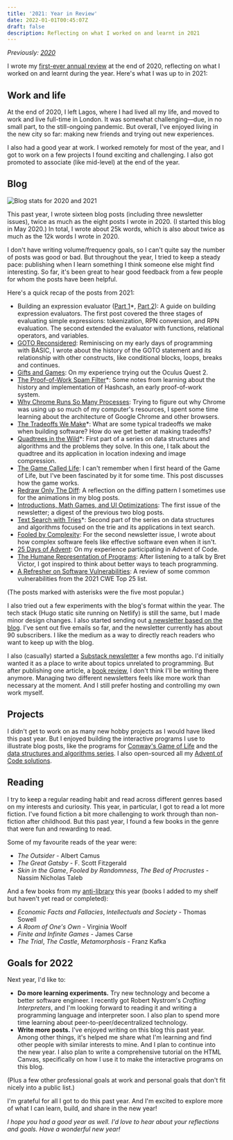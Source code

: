 ```yaml
---
title: '2021: Year in Review'
date: 2022-01-01T00:45:07Z
draft: false
description: Reflecting on what I worked on and learnt in 2021
---
```


_Previously: [2020](https://chidiwilliams.com/post/2020/)_

I wrote my [first-ever annual review](https://chidiwilliams.com/post/2020/) at the end of 2020, reflecting on what I worked on and learnt during the year. Here's what I was up to in 2021:

## Work and life

At the end of 2020, I left Lagos, where I had lived all my life, and moved to work and live full-time in London. It was somewhat challenging—due, in no small part, to the still-ongoing pandemic. But overall, I've enjoyed living in the new city so far: making new friends and trying out new experiences.

I also had a good year at work. I worked remotely for most of the year, and I got to work on a few projects I found exciting and challenging. I also got promoted to associate (like mid-level) at the end of the year.

## Blog

![Blog stats for 2020 and 2021](https://res.cloudinary.com/cwilliams/image/upload/v1640998883/Blog/E60DC86A-40A5-4247-855F-330311136BC9.webp)

This past year, I wrote sixteen blog posts (including three newsletter issues), twice as much as the eight posts I wrote in 2020. (I started this blog in May 2020.) In total, I wrote about 25k words, which is also about twice as much as the 12k words I wrote in 2020.

I don't have writing volume/frequency goals, so I can't quite say the number of posts was good or bad. But throughout the year, I tried to keep a steady pace: publishing when I learn something I think someone else might find interesting. So far, it's been great to hear good feedback from a few people for whom the posts have been helpful.

Here's a quick recap of the posts from 2021:

- Building an expression evaluator ([Part 1](https://chidiwilliams.com/post/evaluator/)\*, [Part 2](https://chidiwilliams.com/post/evaluator-2/)): A guide on building expression evaluators. The first post covered the three stages of evaluating simple expressions: tokenization, RPN conversion, and RPN evaluation. The second extended the evaluator with functions, relational operators, and variables.
- [GOTO Reconsidered](https://chidiwilliams.com/post/goto/): Reminiscing on my early days of programming with BASIC, I wrote about the history of the GOTO statement and its relationship with other constructs, like conditional blocks, loops, breaks and continues.
- [Gifts and Games](https://chidiwilliams.com/post/gifts-and-games/): On my experience trying out the Oculus Quest 2.
- [The Proof-of-Work Spam Filter](https://chidiwilliams.com/post/proof-of-work/)\*: Some notes from learning about the history and implementation of Hashcash, an early proof-of-work system.
- [Why Chrome Runs So Many Processes](https://chidiwilliams.com/post/chrome-processes/): Trying to figure out why Chrome was using up so much of my computer's resources, I spent some time learning about the architecture of Google Chrome and other browsers.
- [The Tradeoffs We Make](https://chidiwilliams.com/post/tradeoffs/)\*: What are some typical tradeoffs we make when building software? How do we get better at making tradeoffs?
- [Quadtrees in the Wild](https://chidiwilliams.com/post/quadtrees/)\*: First part of a series on data structures and algorithms and the problems they solve. In this one, I talk about the quadtree and its application in location indexing and image compression.
- [The Game Called Life](https://chidiwilliams.com/post/game-of-life/): I can't remember when I first heard of the Game of Life, but I've been fascinated by it for some time. This post discusses how the game works.
- [Redraw Only The Diff](https://chidiwilliams.com/post/redraw-only-the-diff/): A reflection on the diffing pattern I sometimes use for the animations in my blog posts.
- [Introductions, Math Games, and UI Optimizations](https://chidiwilliams.com/post/introductions-math-games-and-ui-optimizations/): The first issue of the newsletter; a digest of the previous two blog posts.
- [Text Search with Tries](https://chidiwilliams.com/post/text-search-with-tries/)\*: Second part of the series on data structures and algorithms focused on the trie and its applications in text search.
- [Fooled by Complexity](https://chidiwilliams.com/post/fooled-by-complexity/): For the second newsletter issue, I wrote about how complex software feels like effective software even when it isn't.
- [25 Days of Advent](https://chidiwilliams.com/post/25-days-of-advent/): On my experience participating in Advent of Code.
- [The Humane Representation of Programs](https://chidiwilliams.com/post/the-humane-representation-of-programs/): After listening to a talk by Bret Victor, I got inspired to think about better ways to teach programming.
- [A Refresher on Software Vulnerabilities](https://chidiwilliams.com/post/a-refresher-on-software-vulnerabilities/): A review of some common vulnerabilities from the 2021 CWE Top 25 list.

(The posts marked with asterisks were the five most popular.)

I also tried out a few experiments with the blog's format within the year. The tech stack (Hugo static site running on Netlify) is still the same, but I made minor design changes. I also started sending out [a newsletter based on the blog](https://buttondown.email/chidiwilliams). I've sent out five emails so far, and the newsletter currently has about 90 subscribers. I like the medium as a way to directly reach readers who want to keep up with the blog.

I also (casually) started a [Substack newsletter](https://chidi.ws/) a few months ago. I'd initially wanted it as a place to write about topics unrelated to programming. But after publishing one article, a [book review](https://chidi.ws/p/recent-reads-the-outsider-and-before), I don't think I'll be writing there anymore. Managing two different newsletters feels like more work than necessary at the moment. And I still prefer hosting and controlling my own work myself.

## Projects

I didn't get to work on as many new hobby projects as I would have liked this past year. But I enjoyed building the interactive programs I use to illustrate blog posts, like the programs for [Conway's Game of Life](https://github.com/chidiwilliams/conway-game-of-life) and the [data structures and algorithms series](https://github.com/chidiwilliams/dsaw). I also open-sourced all my [Advent of Code solutions](https://github.com/chidiwilliams/advent-of-code/tree/master/2021).

## Reading

I try to keep a regular reading habit and read across different genres based on my interests and curiosity. This year, in particular, I got to read a lot more fiction. I've found fiction a bit more challenging to work through than non-fiction after childhood. But this past year, I found a few books in the genre that were fun and rewarding to read.

Some of my favourite reads of the year were:

- _The Outsider_ - Albert Camus
- _The Great Gatsby_ - F. Scott Fitzgerald
- _Skin in the Game_, _Fooled by Randomness_, _The Bed of Procrustes_ - Nassim Nicholas Taleb

And a few books from my [anti-library](https://fs.blog/the-antilibrary/) this year (books I added to my shelf but haven't yet read or completed):

- _Economic Facts and Fallacies_, _Intellectuals and Society_ - Thomas Sowell
- _A Room of One's Own_ - Virginia Woolf
- _Finite and Infinite Games_ - James Carse
- _The Trial_, _The Castle_, _Metamorphosis_ - Franz Kafka

## Goals for 2022

Next year, I'd like to:

- **Do more learning experiments.** Try new technology and become a better software engineer. I recently got Robert Nystrom's _Crafting Interpreters_, and I'm looking forward to reading it and writing a programming language and interpreter soon. I also plan to spend more time learning about peer-to-peer/decentralized technology.
- **Write more posts.** I've enjoyed writing on this blog this past year. Among other things, it's helped me share what I'm learning and find other people with similar interests to mine. And I plan to continue into the new year. I also plan to write a comprehensive tutorial on the HTML Canvas, specifically on how I use it to make the interactive programs on this blog.

(Plus a few other professional goals at work and personal goals that don't fit nicely into a public list.)

I'm grateful for all I got to do this past year. And I'm excited to explore more of what I can learn, build, and share in the new year!

_I hope you had a good year as well. I'd love to hear about your reflections and goals. Have a wonderful new year!_

